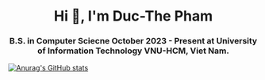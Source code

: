 
<h1 align="center">Hi 👋, I'm Duc-The Pham</h1>
<h3 align="center">B.S. in Computer Sciecne October 2023 - Present at University of Information Technology VNU-HCM, Viet Nam.</h3>

[![Anurag's GitHub stats](https://github-readme-stats.vercel.app/api?username=tkhangg0910&show_icons=true&theme=tokyonight)](https://github.com/anuraghazra/github-readme-stats)
<!---
- 🔭 I’m currently working on ...
- 🌱 I’m currently learning ...
- 👯 I’m looking to collaborate on ...
- 🤔 I’m looking for help with ...
- 💬 Ask me about ...
- 📫 How to reach me: ...
- 😄 Pronouns: ...
- ⚡ Fun fact: ...
-->

<!---**tkhangg0910/tkhangg0910** is a ✨ _special_ ✨ repository because its `README.md` (this file) appears on your GitHub profile.

Here are some ideas to get you started:<
-->

